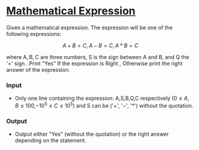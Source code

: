 # [Mathematical Expression](https://codeforces.com/group/MWSDmqGsZm/contest/219158/problem/W)

Given a mathematical expression. The expression will be one of the following expressions:

$$A + B = C, A - B = C, A * B = C$$

where A, B, C are three numbers, S is the sign between A and B, and Q the '=' sign .
Print "Yes" If the expression is Right , Otherwise print the right answer of the expression.

### Input

- Only one line containing the expression: A,S,B,Q,C respectively ($0 ≤ A,B ≤ 100$,$-10^5 ≤ C ≤ 10^5$) and S can be ('$+$', '$-$', '$*$') without the quotation.

### Output

- Output either "Yes" (without the quotation) or the right answer depending on the statement.